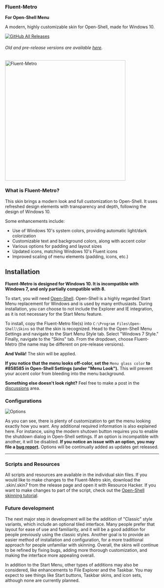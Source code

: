 ### Fluent-Metro

**For Open-Shell Menu**


A modern, highly customizable skin for Open-Shell, made for Windows 10.

[![GitHub All Releases](https://img.shields.io/github/downloads/bonzibudd/Fluent-Metro/total?style=for-the-badge&color=blue)](https://github.com/bonzibudd/Fluent-Metro/releases)


###### Old and pre-release versions are available [here](https://github.com/bonzibudd/Fluent-Metro/tree/master/Development).
<img src="https://user-images.githubusercontent.com/61938331/118149650-bc1c9200-b3df-11eb-9fcf-dac0f42d145a.png" alt="Fluent-Metro" width="394">

### What is Fluent-Metro?

This skin brings a modern look and full customization to Open-Shell. It uses refreshed design elements with transparency and depth, following the design of Windows 10. 

Some enhancements include:
 - Use of Windows 10's system colors, providing automatic light/dark colorization
 - Customizable text and background colors, along with accent color
 - Various options for padding and layout sizes
 - Updated icons, matching Windows 10's Fluent icons
 - Improved scaling of menu elements (padding, icons, etc.)

## Installation
**Fluent-Metro is designed for Windows 10. It is incompatible with Windows 7, and only partially compatible with 8.**

To start, you will need [Open-Shell](https://github.com/Open-Shell/Open-Shell-Menu/releases). Open-Shell is a highly regarded Start Menu replacement for Windows and is used by many enthusiasts. During installation, you can choose to not include the Explorer and IE integration, as it is not necessary for the Start Menu feature.

To install, copy the Fluent-Metro file(s) into `C:\Program Files\Open-Shell\Skins` so that the skin is recognized. Head to the Open-Shell Menu Settings and navigate to the Start Menu Style tab. Select "Windows 7 Style." Finally, navigate to the "Skins" tab. From the dropdown, choose Fluent-Metro (the name may be different on pre-release versions).

**And Voilà!** The skin will be applied.

**If you notice that the menu looks off-color, set the** `Menu glass color` **to #858585 in Open-Shell Settings (under "Menu Look").** This will prevent your accent color from bleeding into the menu background.

**Something else doesn't look right?** Feel free to make a post in the [discussions](https://github.com/bonzibudd/Fluent-Metro/discussions) area.

### Configurations

![Options](https://user-images.githubusercontent.com/61938331/115725902-3b262980-a350-11eb-915c-38ba64abcb0e.png)

As you can see, there is plenty of customization to get the menu looking exactly how you want. Any additional required information is also explained here. For instance, using the modern shutown button requires you to enable the shutdown dialog in Open-Shell settings. If an option is incompatible with another, it will be disabled. **If you notice an issue with an option, you may file a [bug report](https://github.com/bonzibudd/Fluent-Metro/issues/new?assignees=&labels=bug&template=bug_report.md&title=).** Options will be continually added as updates get released.

- - -

### Scripts and Resources
All scripts and resources are available in the individual skin files. If you would like to make changes to the Fluent-Metro skin, download the .skin/.skin7 from the release page and open it with Resource Hacker. If you want to make changes to part of the script, check out the [Open-Shell skinning tutorial](https://coddec.github.io/Classic-Shell/www.classicshell.net/tutorials/skintutorial.html).

### Future development

The next major step in development will be the addition of "Classic" style variants, which include an optional tiled interface. Many people prefer that layout for ease of use and familiarity, and it will be a good addition for people previously using the classic styles. Another goal is to provide an easier method of installation and configuration, for a more traditional approach for people unfamiliar with skinning. Overall, the skins will continue to be refined by fixing bugs, adding more thorough customization, and making the interface more appealing overall. 


In addition to the Start Menu, other types of additions may also be considered, like enhancements to File Explorer and the Taskbar. You may expect to see things like Start buttons, Taskbar skins, and icon sets, although none are currently planned.
